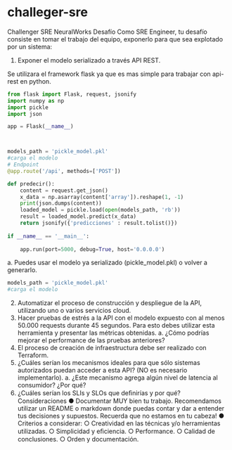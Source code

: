 # challeger-sre
Challenger SRE NeuralWorks
Desafío
Como SRE Engineer, tu desafío consiste en tomar el trabajo del equipo, exponerlo para que sea explotado por un
sistema:
1. Exponer el modelo serializado a través API REST.

Se utilizara el framework flask ya que es mas simple para trabajar con api-rest en python.

```python
from flask import Flask, request, jsonify
import numpy as np
import pickle
import json

app = Flask(__name__)



models_path = 'pickle_model.pkl'
#carga el modelo
# Endpoint
@app.route('/api', methods=['POST'])

def predecir():
    content = request.get_json()
    x_data = np.asarray(content['array']).reshape(1, -1)
    print(json.dumps(content))
    loaded_model = pickle.load(open(models_path, 'rb'))
    result = loaded_model.predict(x_data)
    return jsonify({'predicciones' : result.tolist()})
   
if __name__ == '__main__':
   
    app.run(port=5000, debug=True, host='0.0.0.0')
```
a. Puedes usar el modelo ya serializado (pickle_model.pkl) o volver a generarlo.
```python
models_path = 'pickle_model.pkl'
#carga el modelo
```
2. Automatizar el proceso de construcción y despliegue de la API, utilizando uno o varios servicios cloud.
3. Hacer pruebas de estrés a la API con el modelo expuesto con al menos 50.000 requests durante 45
segundos. Para esto debes utilizar esta herramienta y presentar las métricas obtenidas.
a. ¿Cómo podrías mejorar el performance de las pruebas anteriores?
4. El proceso de creación de infraestructura debe ser realizado con Terraform.
5. ¿Cuáles serían los mecanismos ideales para que sólo sistemas autorizados puedan acceder a esta API?
(NO es necesario implementarlo).
a. ¿Este mecanismo agrega algún nivel de latencia al consumidor? ¿Por qué?
6. ¿Cuáles serían los SLIs y SLOs que deﬁnirías y por qué?
Consideraciones
● Documentar MUY bien tu trabajo. Recomendamos utilizar un README o markdown donde puedas
contar y dar a entender tus decisiones y supuestos. Recuerda que no estamos en tu cabeza!
●      Criterios a considerar:
○ Creatividad en las técnicas y/o herramientas utilizadas.
○ Simplicidad y eﬁciencia.
○ Performance.
○ Calidad de conclusiones.
○ Orden y documentación.
